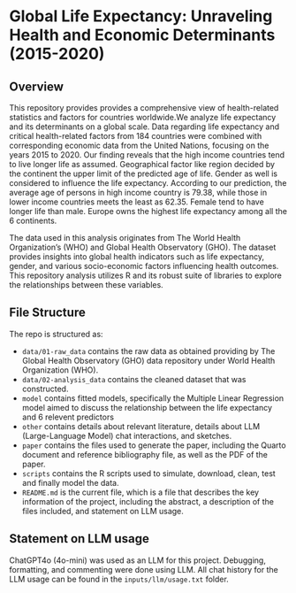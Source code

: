 # Global Life Expectancy: Unraveling Health and Economic Determinants (2015-2020)

## Overview

This repository provides provides a comprehensive view of health-related statistics and factors for countries worldwide.We analyze life expectancy and its determinants on a global scale. Data regarding life expectancy and critical health-related factors from 184 countries were combined with corresponding economic data from the United Nations, focusing on the years 2015 to 2020. Our finding reveals that the high income countries tend to live longer life as assumed. Geographical factor like region decided by the continent the upper limit of the predicted age of life. Gender as well is considered to influence the life expectancy. According to our prediction, the average age of persons in high income country is 79.38, while those in lower income countries meets the least as 62.35. Female tend to have longer life than male. Europe owns the highest life expectancy among all the 6 continents.

The data used in this analysis originates from The World Health Organization’s (WHO) and Global Health Observatory (GHO). The dataset provides insights into global health indicators such as life expectancy, gender, and various socio-economic factors influencing health outcomes. This repository analysis utilizes R and its robust suite of libraries to explore the relationships between these variables.

## File Structure

The repo is structured as:

-   `data/01-raw_data` contains the raw data as obtained providing by The Global Health Observatory (GHO) data repository under World Health Organization (WHO).
-   `data/02-analysis_data` contains the cleaned dataset that was constructed.
-   `model` contains fitted models, specifically the Multiple Linear Regression model aimed to discuss the relationship between the life expectancy and 6 relevent predictors
-   `other` contains details about relevant literature, details about LLM (Large-Language Model) chat interactions, and sketches.
-   `paper` contains the files used to generate the paper, including the Quarto document and reference bibliography file, as well as the PDF of the paper.
-   `scripts` contains the R scripts used to simulate, download, clean, test and finally model the data.
-   `README.md` is the current file, which is a file that describes the key information of the project, including the abstract, a description of the files included, and statement on LLM usage.

## Statement on LLM usage

ChatGPT4o (4o-mini) was used as an LLM for this project. Debugging, formatting, and commenting were done using LLM. All chat history for the LLM usage can be found in the `inputs/llm/usage.txt` folder.

